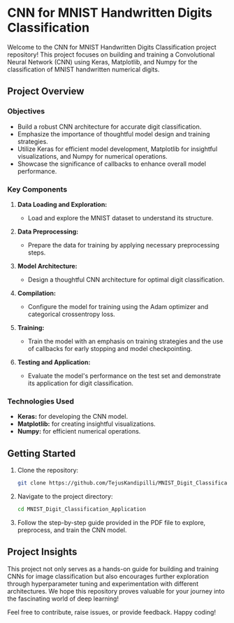# CNN for MNIST Handwritten Digits Classification

Welcome to the CNN for MNIST Handwritten Digits Classification project repository! This project focuses on building and training a Convolutional Neural Network (CNN) using Keras, Matplotlib, and Numpy for the classification of MNIST handwritten numerical digits.

## Project Overview

### Objectives

- Build a robust CNN architecture for accurate digit classification.
- Emphasize the importance of thoughtful model design and training strategies.
- Utilize Keras for efficient model development, Matplotlib for insightful visualizations, and Numpy for numerical operations.
- Showcase the significance of callbacks to enhance overall model performance.

### Key Components

1. **Data Loading and Exploration:**
   - Load and explore the MNIST dataset to understand its structure.

2. **Data Preprocessing:**
   - Prepare the data for training by applying necessary preprocessing steps.

3. **Model Architecture:**
   - Design a thoughtful CNN architecture for optimal digit classification.

4. **Compilation:**
   - Configure the model for training using the Adam optimizer and categorical crossentropy loss.

5. **Training:**
   - Train the model with an emphasis on training strategies and the use of callbacks for early stopping and model checkpointing.

6. **Testing and Application:**
   - Evaluate the model's performance on the test set and demonstrate its application for digit classification.

### Technologies Used

- **Keras:** for developing the CNN model.
- **Matplotlib:** for creating insightful visualizations.
- **Numpy:** for efficient numerical operations.

## Getting Started

1. Clone the repository:

    ```bash
    git clone https://github.com/TejusKandipilli/MNIST_Digit_Classification_Application.git
    ```

2. Navigate to the project directory:

    ```bash
    cd MNIST_Digit_Classification_Application
    ```

3. Follow the step-by-step guide provided in the PDF file to explore, preprocess, and train the CNN model.

## Project Insights

This project not only serves as a hands-on guide for building and training CNNs for image classification but also encourages further exploration through hyperparameter tuning and experimentation with different architectures. We hope this repository proves valuable for your journey into the fascinating world of deep learning!

Feel free to contribute, raise issues, or provide feedback. Happy coding!
